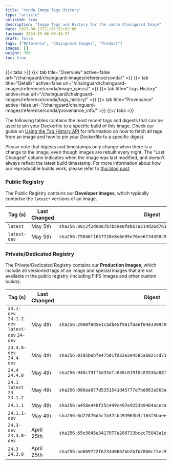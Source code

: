 ```yaml
---
title: "conda Image Tags History"
type: "article"
unlisted: true
description: "Image Tags and History for the conda Chainguard Image"
date: 2023-06-22T11:07:52+02:00
lastmod: 2024-05-06 00:43:57
draft: false
tags: ["Reference", "Chainguard Images", "Product"]
images: []
weight: 700
toc: true
---
```


{{< tabs >}}
{{< tab title="Overview" active=false url="/chainguard/chainguard-images/reference/conda/" >}}
{{< tab title="Details" active=false url="/chainguard/chainguard-images/reference/conda/image_specs/" >}}
{{< tab title="Tags History" active=true url="/chainguard/chainguard-images/reference/conda/tags_history/" >}}
{{< tab title="Provenance" active=false url="/chainguard/chainguard-images/reference/conda/provenance_info/" >}}
{{</ tabs >}}

The following tables contains the most recent tags and digests that can be used to pin your Dockerfile to a specific build of this image. Check our guide on [Using the Tag History API](/chainguard/chainguard-images/using-the-tag-history-api/) for information on how to fetch all tags from an image and how to pin your Dockerfile to a specific digest.

Please note that digests and timestamps only change when there is a change to the image, even though images are rebuilt every night. The "Last Changed" column indicates when the image was last modified, and doesn't always reflect the latest build timestamp. For more information about how our reproducible builds work, please refer to [this blog post](https://www.chainguard.dev/unchained/reproducing-chainguards-reproducible-image-builds).

### Public Registry
The Public Registry contains our **Developer Images**, which typically comprise the `latest*` versions of an image.

| Tag (s)       | Last Changed | Digest                                                                    |
|---------------|--------------|---------------------------------------------------------------------------|
|  `latest`     | May 5th      | `sha256:80c2f2d9887b7b59e8feb67a214d26d76182fd311e849a646e479737d0d00829` |
|  `latest-dev` | May 5th      | `sha256:75046f1657720e8e8e95e76ee6f34458c5a15a37733da6ac02b0e4ecac5fd45c` |


### Private/Dedicated Registry
The Private/Dedicated Registry contains our **Production Images**, which include all versioned tags of an image and special images that are not available in the public registry (including FIPS images and other custom builds).

| Tag (s)                                        | Last Changed | Digest                                                                    |
|------------------------------------------------|--------------|---------------------------------------------------------------------------|
|  `24.1-dev` `24.1.2-dev` `latest-dev` `24-dev` | May 4th      | `sha256:2900f8d5e1cadbe5f981faaef04e3399c97cec626a94dc4f546cd97657074101` |
|  `24.4.0-dev` `24.4-dev`                       | May 4th      | `sha256:0195bebfe47501fd32e2e4585a6021cd7115a69d4f1d9e289f0a604ad7575905` |
|  `24.4` `24.4.0`                               | May 4th      | `sha256:940c79ff3d33dfc638c019f0c8353ba08f5c8ba59b9ece625c0f61154ca12904` |
|  `24.1` `latest` `24` `24.1.2`                 | May 4th      | `sha256:006ea877d5351541d45777e7bd063a563ae92048fc0bbc19a1a8cbd162a3292f` |
|  `24.1.1`                                      | May 4th      | `sha256:a458e448f25c449c497e9253b9464acecadfaea59b6c7cc525345bf9cd369cfe` |
|  `24.1.1-dev`                                  | May 4th      | `sha256:6d27876d5c1b37cb494963b3c164f3baee7b3e51e4214ae055b930613323ea9a` |
|  `24.3-dev` `24.3.0-dev`                       | April 25th   | `sha256:65e9045a3417077a206733bcec75043a1e93822c967c7b576f8a90cd5998c827` |
|  `24.3` `24.3.0`                               | April 25th   | `sha256:bd669722f6234d0662bb2bfb7860c15ec9fd729f1cbdc474765848a2e591ddfb` |

